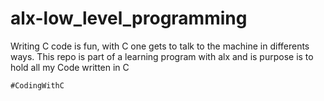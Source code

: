 # alx-low_level_programming

Writing C code is fun, with C one gets to talk to the machine in differents ways.
This repo is part of a learning program with alx and is purpose is to hold all my Code written in C

```#CodingWithC```

